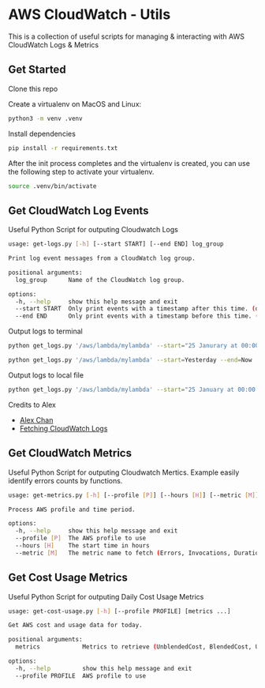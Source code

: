 # AWS CloudWatch - Utils

This is a collection of useful scripts for managing & interacting with AWS CloudWatch Logs & Metrics

## Get Started

Clone this repo

Create a virtualenv on MacOS and Linux:

```bash
python3 -m venv .venv
```

Install dependencies

```bash
pip install -r requirements.txt
```

After the init process completes and the virtualenv is created, you can use the following
step to activate your virtualenv.

```bash
source .venv/bin/activate
```

## Get CloudWatch Log Events

Useful Python Script for outputing Cloudwatch Logs

```bash
usage: get-logs.py [-h] [--start START] [--end END] log_group

Print log event messages from a CloudWatch log group.

positional arguments:
  log_group      Name of the CloudWatch log group.

options:
  -h, --help     show this help message and exit
  --start START  Only print events with a timestamp after this time. (defaults to the start of today)
  --end END      Only print events with a timestamp before this time. (defaults to the end of today)
```

Output logs to terminal

```bash
python get_logs.py '/aws/lambda/mylambda' --start="25 Janurary at 00:00 am" --end="25 January 2023 at 23:50 pm"
```

```bash
python get_logs.py '/aws/lambda/mylambda' --start=Yesterday --end=Now
```

Output logs to local file

```bash
python get_logs.py '/aws/lambda/mylambda' --start="25 January at 00:00 am" --end="25 January 2023 at 23:59 pm" > cloudwatch.log
```

Credits to Alex

- [Alex Chan](https://github.com/alexwlchan)
- [Fetching CloudWatch Logs](https://alexwlchan.net/2017/fetching-cloudwatch-logs/)

## Get CloudWatch Metrics

Useful Python Script for outputing Cloudwatch Mertics. Example easily identify errors counts by functions.

```bash
usage: get-metrics.py [-h] [--profile [P]] [--hours [H]] [--metric [M]]

Process AWS profile and time period.

options:
  -h, --help     show this help message and exit
  --profile [P]  The AWS profile to use
  --hours [H]    The start time in hours
  --metric [M]   The metric name to fetch (Errors, Invocations, Duration, Throttles, ConcurrentExecutions, etc
```

## Get Cost Usage Metrics

Useful Python Script for outputing Daily Cost Usage Metrics

```bash
usage: get-cost-usage.py [-h] [--profile PROFILE] [metrics ...]

Get AWS cost and usage data for today.

positional arguments:
  metrics            Metrics to retrieve (UnblendedCost, BlendedCost, UsageQuantity, etc))

options:
  -h, --help         show this help message and exit
  --profile PROFILE  AWS profile to use
```

